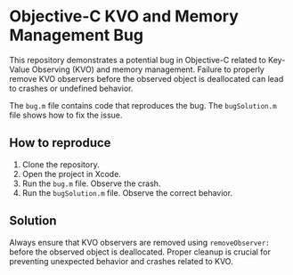 # Objective-C KVO and Memory Management Bug

This repository demonstrates a potential bug in Objective-C related to Key-Value Observing (KVO) and memory management. Failure to properly remove KVO observers before the observed object is deallocated can lead to crashes or undefined behavior.

The `bug.m` file contains code that reproduces the bug. The `bugSolution.m` file shows how to fix the issue.

## How to reproduce

1. Clone the repository.
2. Open the project in Xcode.
3. Run the `bug.m` file. Observe the crash.
4. Run the `bugSolution.m` file. Observe the correct behavior.

## Solution

Always ensure that KVO observers are removed using `removeObserver:` before the observed object is deallocated.  Proper cleanup is crucial for preventing unexpected behavior and crashes related to KVO.